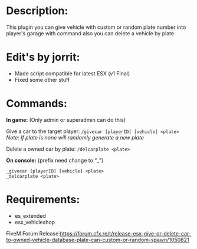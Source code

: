 # **Description:**
This plugin you can give vehicle with custom or random plate number into player's garage with command
also you can delete a vehicle by plate

# **Edit's by jorrit:**
- Made script compatible for latest ESX (v1 Final)
- Fixed some other stuff

# **Commands:**
**In game:** (Only admin or superadmin can do this)

Give a car to the target player: ``/givecar [playerID] [vehicle] <plate>``
_Note: If plate is none will randomly generate a new plate_

Delete a owned car by plate: ``/delcarplate <plate>``

**On console:** (prefix need change to “_”)
```
_givecar [playerID] [vehicle] <plate>
_delcarplate <plate>
```

# **Requirements:**
* es_extended
* esx_vehicleshop 

FiveM Forum Release:https://forum.cfx.re/t/release-esx-give-or-delete-car-to-owned-vehicle-database-plate-can-custom-or-random-spawn/1050821
